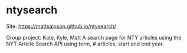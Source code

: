 # ntysearch
Site: https://mattsainson.github.io/ntysearch/

Group project: Kate, Kyle, Matt
A search page for NTY articles using the NYT Article Search API using term, # articles, start and end year.
